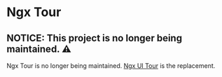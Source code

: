 # Ngx Tour

## NOTICE: This project is no longer being maintained. :warning:

Ngx Tour is no longer being maintained. [Ngx UI Tour](https://github.com/hakimio/ngx-ui-tour) is the replacement.
